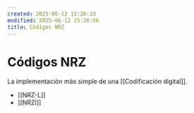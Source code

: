 ```yaml
---
created: 2025-06-12 15:26:33
modified: 2025-06-12 15:26:56
title: Códigos NRZ
---
```

# Códigos NRZ

La implementación más simple de una [[Codificación digital]].

- [[NRZ-L]]
- [[NRZI]]
